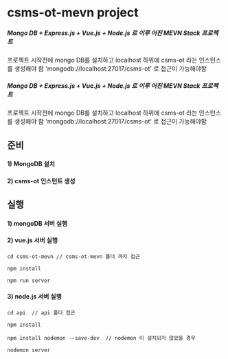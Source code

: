 # csms-ot-mevn project

##### Mongo DB + Express.js + Vue.js + Node.js 로 이루 어진 MEVN Stack 프로젝트
프로젝트 시작전에 mongo DB를 설치하고 localhost 하위에 csms-ot 라는 인스턴스를 생성해야 함
'mongodb://localhost:27017/csms-ot' 로 접근이 가능해야함

##### Mongo DB + Express.js + Vue.js + Node.js 로 이루 어진 MEVN Stack 프로젝트
프로젝트 시작전에 mongo DB를 설치하고 localhost 하위에 csms-ot 라는 인스턴스를 생성해야 함
'mongodb://localhost:27017/csms-ot' 로 접근이 가능해야함

## 준비
#### 1) MongoDB 설치
#### 2) csms-ot 인스턴트 생성

## 실행
#### 1) mongoDB 서버 실행

#### 2) vue.js 서버 실행
```
cd csms-ot-mevn // csms-ot-mevn 폴더 까지 접근
```
```
npm install
```
```
npm run server
```
#### 3) node.js 서버 실행
```
cd api  // api 폴더 접근
```
```
npm install
```
```
npm install nodemon --save-dev  // nodemon 이 설치되지 않았을 경우
```
```
nodemon server
```
